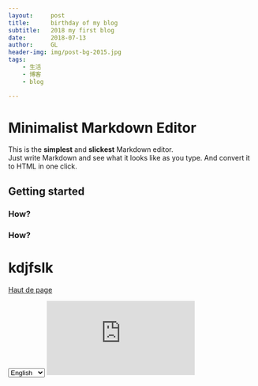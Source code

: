 ```yaml
---
layout:     post
title:      birthday of my blog
subtitle:   2018 my first blog 
date:       2018-07-13
author:     GL
header-img: img/post-bg-2015.jpg
tags:
    - 生活
    - 博客
    - blog

---
```




# Minimalist Markdown Editor

This is the **simplest** and **slickest** Markdown editor.  
Just write Markdown and see what it looks like as you type. And convert it to HTML in one click.

## Getting started

### How?

### How?

# kdjfslk


[Haut de page](#top "Top") 

<select name="forma" onchange="location = this.value;">
<option value="https://github.com/showdownjs/showdown/issues/337">English</option>
<option value="https://www.w3schools.com/jsref/event_onchange.asp">Francais</option>

<option value="https://github.com/BlackrockDigital/startbootstrap-clean-blog-jekyll">中文</option>
</select>

<iframe src="https://linguoguo.github.io/Robert/"  style="border:none;"  ></iframe>            

